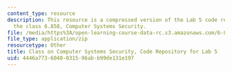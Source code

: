 ```yaml
---
content_type: resource
description: This resource is a compressed version of the Lab 5 code repository for
  the class 6.858, Computer Systems Security.
file: /media/https%3A/open-learning-course-data-rc.s3.amazonaws.com/6-858-computer-systems-security-fall-2014/4446a7736040031596abb99de131e197_MIT6_858F14_lab5.zip
file_type: application/zip
resourcetype: Other
title: Class on Computer Systems Security, Code Repository for Lab 5
uid: 4446a773-6040-0315-96ab-b99de131e197
---
```

